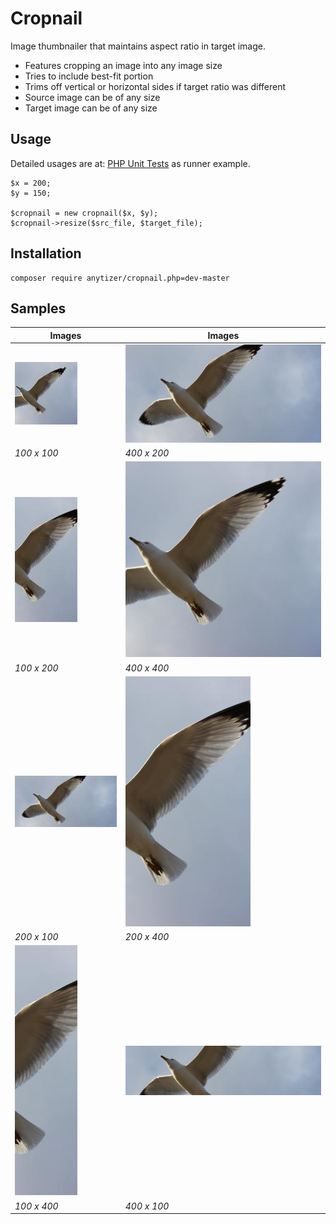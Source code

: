 # Cropnail

Image thumbnailer that maintains aspect ratio in target image.

  * Features cropping an image into any image size
  * Tries to include best-fit portion
  * Trims off vertical or horizontal sides if target ratio was different
  * Source image can be of any size
  * Target image can be of any size


## Usage

Detailed usages are at: <a href="phpunit/tests/ResizingTest.php">PHP Unit Tests</a> as runner example.

	$x = 200;
	$y = 150;

    $cropnail = new cropnail($x, $y);
    $cropnail->resize($src_file, $target_file);


## Installation

    composer require anytizer/cropnail.php=dev-master


## Samples

| Images                                        | Images                                        |
| --------------------------------------------- | --------------------------------------------- |
| ![Screenshot](/resized/IMG_9842-100x100.jpg)  | ![Screenshot](/resized/IMG_9842-400x200.jpg)  |
| *100 x 100*                                   | *400 x 200*                                   | 
| ![Screenshot](/resized/IMG_9842-100x200.jpg)  | ![Screenshot](/resized/IMG_9842-400x400.jpg)  |
| *100 x 200*                                   | *400 x 400*                                   |
| ![Screenshot](/resized/IMG_9842-200x100.jpg)  | ![Screenshot](/resized/IMG_9842-200x400.jpg)  |
| *200 x 100*                                   | *200 x 400*                                   |
| ![Screenshot](/resized/IMG_9842-100x400.jpg)  | ![Screenshot](/resized/IMG_9842-400x100.jpg)  |
| *100 x 400*                                   | *400 x 100*                                   |
